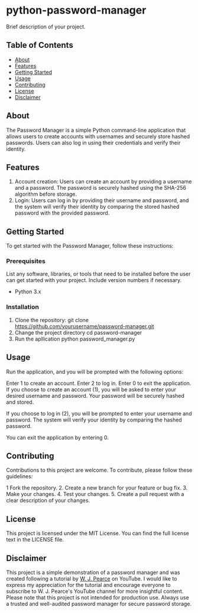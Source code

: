 # python-password-manager

Brief description of your project.

## Table of Contents

- [About](#about)
- [Features](#features)
- [Getting Started](#getting-started)
- [Usage](#usage)
- [Contributing](#contributing)
- [License](#license)
- [Disclaimer](#disclaimer)

## About
The Password Manager is a simple Python command-line application that allows users to create accounts with usernames and securely store hashed passwords. Users can also log in using their credentials and verify their identity.

## Features
1. Account creation: Users can create an account by providing a username and a password. The password is securely hashed using the SHA-256 algorithm before storage.
2. Login: Users can log in by providing their username and password, and the system will verify their identity by comparing the stored hashed password with the provided password.

## Getting Started
To get started with the Password Manager, follow these instructions:

### Prerequisites
List any software, libraries, or tools that need to be installed before the user can get started with your project. Include version numbers if necessary.
- Python 3.x
  
### Installation
1. Clone the repository:
   git clone https://github.com/yourusername/password-manager.git
2. Change the project directory
   cd password-manager
3. Run the apllication
   python password_manager.py

## Usage
Run the application, and you will be prompted with the following options:

Enter 1 to create an account.
Enter 2 to log in.
Enter 0 to exit the application.
If you choose to create an account (1), you will be asked to enter your desired username and password. Your password will be securely hashed and stored.

If you choose to log in (2), you will be prompted to enter your username and password. The system will verify your identity by comparing the hashed password.

You can exit the application by entering 0.

## Contributing
Contributions to this project are welcome. To contribute, please follow these guidelines:

1 Fork the repository.
2. Create a new branch for your feature or bug fix.
3. Make your changes.
4. Test your changes.
5. Create a pull request with a clear description of your changes.

## License
This project is licensed under the MIT License. You can find the full license text in the LICENSE file.

## Disclaimer
This project is a simple demonstration of a password manager and was created following a tutorial by [W. J. Pearce](https://www.youtube.com/watch?v=tbhYxd2sfAE&t=2s) on YouTube. I would like to express my appreciation for the tutorial and encourage everyone to subscribe to W. J. Pearce's YouTube channel for more insightful content.
Please note that this project is not intended for production use. Always use a trusted and well-audited password manager for secure password storage.
